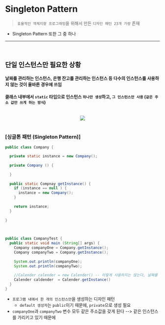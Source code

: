 # Singleton Pattern
> ```효율적인 객체지향 프로그래밍```을 위해서 만든 ```디자인 패턴 23개 가량``` 존재
* Singleton Pattern 또한 그 중 하나

<hr>
<br>

## 단일 인스턴스만 필요한 상황
#### 날짜를 관리하는 인스턴스, 은행 잔고를 관리하는 인스턴스 등 다수의 인스턴스를 사용하지 않는 것이 올바른 경우에 쓰임
#### 클래스 내부에서 ```static``` 타입으로 인스턴스 ```하나만 생성```하고, ```그 인스턴스만 사용``` (```같은 주소 값만 쓰게 하는 방식```)

<br>

<div align="center">
  <img src="https://user-images.githubusercontent.com/37537227/153713090-ad70a33e-e2fa-4982-9704-826d46392d92.png">
</div>

<br>

### [싱글톤 패턴 (Singleton Pattern)]
```java
public class Company {

  private static instance = new Company();
  
  private Company () {
  
  }
  
  public static Compnay getInstance() {
    if (instance == null ) {
      instance = new Company();
    }
  
    return instance;
  }
  
}
```

<br>

```java
public class CompanyTest {
  public static void main (String[] args) {
    Company companyOne = Company.getInstance();
    Company companyTwo = Company.getInstance();
    
    System.out.println(companyOne);
    System.out.println(companyTwo);
    
    //Calender calender = new Calender() -- 이렇게 사용하지는 않는다, 날짜를 관리하는 객체는 하나만 존재해도 충분하기 때문
    Calender caldender  = Calender.getInstance() 
  }
}
```
* ```프로그램 내에서 한 개의 인스턴스만```을 생성하는 디자인 패턴
  * ```default 생성자```는 ```public```이기 때문에, ```private```으로 생성 필요
* ```companyOne```과 ```companyTwo``` 변수 모두 같은 주소값을 갖게 된다 --> 같은 인스턴스를 가리키고 있기 때문에
